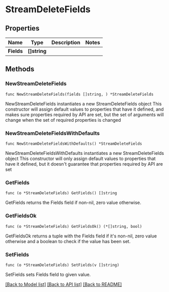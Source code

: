 # StreamDeleteFields

## Properties

Name | Type | Description | Notes
------------ | ------------- | ------------- | -------------
**Fields** | **[]string** |  | 

## Methods

### NewStreamDeleteFields

`func NewStreamDeleteFields(fields []string, ) *StreamDeleteFields`

NewStreamDeleteFields instantiates a new StreamDeleteFields object
This constructor will assign default values to properties that have it defined,
and makes sure properties required by API are set, but the set of arguments
will change when the set of required properties is changed

### NewStreamDeleteFieldsWithDefaults

`func NewStreamDeleteFieldsWithDefaults() *StreamDeleteFields`

NewStreamDeleteFieldsWithDefaults instantiates a new StreamDeleteFields object
This constructor will only assign default values to properties that have it defined,
but it doesn't guarantee that properties required by API are set

### GetFields

`func (o *StreamDeleteFields) GetFields() []string`

GetFields returns the Fields field if non-nil, zero value otherwise.

### GetFieldsOk

`func (o *StreamDeleteFields) GetFieldsOk() (*[]string, bool)`

GetFieldsOk returns a tuple with the Fields field if it's non-nil, zero value otherwise
and a boolean to check if the value has been set.

### SetFields

`func (o *StreamDeleteFields) SetFields(v []string)`

SetFields sets Fields field to given value.



[[Back to Model list]](../README.md#documentation-for-models) [[Back to API list]](../README.md#documentation-for-api-endpoints) [[Back to README]](../README.md)


